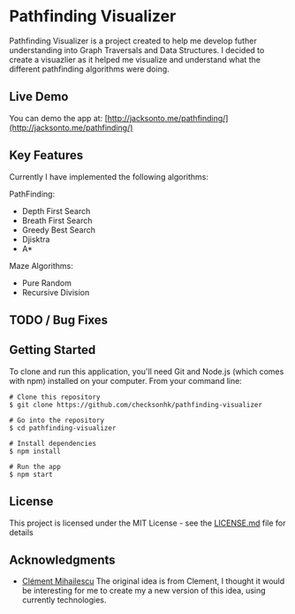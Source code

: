 # Pathfinding Visualizer

Pathfinding Visualizer is a project created to help me develop futher understanding into Graph Traversals and Data Structures. I decided to create a visuazlier as it helped me visualize and understand what the different pathfinding algorithms were doing.

## Live Demo

You can demo the app at: [http://jacksonto.me/pathfinding/](http://jacksonto.me/pathfinding/)

## Key Features

Currently I have implemented the following algorithms:

PathFinding:

- Depth First Search
- Breath First Search
- Greedy Best Search
- Djisktra
- A\*

Maze Algorithms:

- Pure Random
- Recursive Division

## TODO / Bug Fixes

## Getting Started

To clone and run this application, you'll need Git and Node.js (which comes with npm) installed on your computer. From your command line:

```
# Clone this repository
$ git clone https://github.com/checksonhk/pathfinding-visualizer

# Go into the repository
$ cd pathfinding-visualizer

# Install dependencies
$ npm install

# Run the app
$ npm start
```

## License

This project is licensed under the MIT License - see the [LICENSE.md](LICENSE.md) file for details

## Acknowledgments

- [Clément Mihailescu](https://github.com/clementmihailescu)
  The original idea is from Clement, I thought it would be interesting for me to create my a new version of this idea, using currently technologies.

